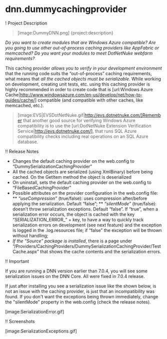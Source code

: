 # dnn.dummycachingprovider

! Project Description
>[image:DummyDNN.png]
{project:description}

*Do you want to create modules that are Windows Azure compatible? Are you going to use other out-of-process caching providers like AppFabric or memcached? Do you want your modules to meet DotNetNuke webfarm requirements?*

This caching provider *allows you to verify in your development environment* that the running code suits the “out-of-process” caching requirements, what means that *all the cached objects must be serializable*. While working on development, creating unit tests, etc. using this caching provider is highly recommended in order to create code that is [url:Windows Azure Cache|http://www.windowsazure.com/en-us/develop/net/how-to-guides/cache/] compatible (and compatible with other caches, like memcached, etc.).

>[image:EVS|EVSDotNetNuke.gif|http://evs.dotnetnuke.com/]Remember that another good source for verifying Windows Azure compatibility is to use the [url:DotNetNuke Extension Verification Service|http://evs.dotnetnuke.com/], that runs SQL Azure compatibility checks including real operations on an SQL Azure database.

!! Release Notes
* Changes the default caching provider on the web.config to “DummySerializationCachingProvider”
* All the cached objects are serialized (using XmlBinary) before being cached. On the GetItem method the object is deserialized
* On uninstall, sets the default caching provider on the web.config to “FileBasedCachingProvider”
* Possible attributes on the provider configuration in the web.config file:
** _“useCompression”_ (true/false): uses compression after/before applying the serialization. Default “false”;
** _“silentMode”_ (true/false): doesn’t throw serialization exceptions. Default “false”. If “true”, when a serialization error occurs, the object is cached with the key “SERIALIZATION_ERROR_” + key, to have a way to quickly track serialization errors on development (see next feature) and the exception is logged in the .log.resources file; if “false” the exception will be thrown without handling;
* *If the “Source” package is installed*, there is a page under “/Providers/CachingProviders/DummySerializationCachingProvider/TestCache.aspx” that shows the cache contents and the serialization errors. 

!! Important

If you are running a DNN version earlier than 7.0.4, you will see some serialization issues on the DNN Core. All were fixed in 7.0.4 release.

If just after installing you see a serialization issue like the shown below, is not an issue with the caching provider, is just that an incompatibility was found. If you don't want the exceptions being thrown immediately, change the "silentMode" property in the web.config (check the release notes).

[image:SerializationError.gif]

!! Screenshots

[image:SerializationExceptions.gif]

